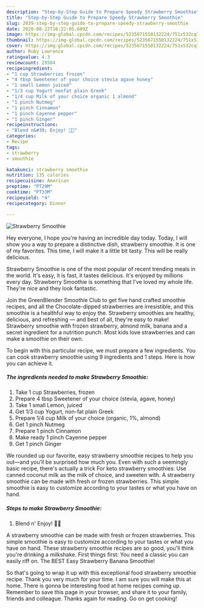 ```yaml
---
description: "Step-by-Step Guide to Prepare Speedy Strawberry Smoothie"
title: "Step-by-Step Guide to Prepare Speedy Strawberry Smoothie"
slug: 2039-step-by-step-guide-to-prepare-speedy-strawberry-smoothie
date: 2020-08-22T16:22:05.689Z
image: https://img-global.cpcdn.com/recipes/5235671550132224/751x532cq70/strawberry-smoothie-recipe-main-photo.jpg
thumbnail: https://img-global.cpcdn.com/recipes/5235671550132224/751x532cq70/strawberry-smoothie-recipe-main-photo.jpg
cover: https://img-global.cpcdn.com/recipes/5235671550132224/751x532cq70/strawberry-smoothie-recipe-main-photo.jpg
author: Ruby Lawrence
ratingvalue: 4.3
reviewcount: 29504
recipeingredient:
- "1 cup Strawberries frozen"
- "4 tbsp Sweetener of your choice stevia agave honey"
- "1 small Lemon juiced"
- "1/3 cup Yogurt nonfat plain Greek"
- "1/4 cup Milk of your choice organic 1 almond"
- "1 pinch Nutmeg"
- "1 pinch Cinnamon"
- "1 pinch Cayenne pepper"
- "1 pinch Ginger"
recipeinstructions:
- "Blend n&#39; Enjoy! 🍓🍹"
categories:
- Recipe
tags:
- strawberry
- smoothie

katakunci: strawberry smoothie 
nutrition: 135 calories
recipecuisine: American
preptime: "PT29M"
cooktime: "PT33M"
recipeyield: "4"
recipecategory: Dinner

---
```



![Strawberry Smoothie](https://img-global.cpcdn.com/recipes/5235671550132224/751x532cq70/strawberry-smoothie-recipe-main-photo.jpg)

Hey everyone, I hope you're having an incredible day today. Today, I will show you a way to prepare a distinctive dish, strawberry smoothie. It is one of my favorites. This time, I will make it a little bit tasty. This will be really delicious.

Strawberry Smoothie is one of the most popular of recent trending meals in the world. It's easy, it is fast, it tastes delicious. It's enjoyed by millions every day. Strawberry Smoothie is something that I've loved my whole life. They're nice and they look fantastic.

Join the GreenBlender Smoothie Club to get five hand crafted smoothie recipes, and all the Chocolate-dipped strawberries are irresistible, and this smoothie is a healthful way to enjoy the. Strawberry smoothies are healthy, delicious, and refreshing — and best of all, they&#39;re easy to make! Strawberry smoothie with frozen strawberry, almond milk, banana and a secret ingredient for a nutrition punch. Most kids love strawberries and can make a smoothie on their own.


To begin with this particular recipe, we must prepare a few ingredients. You can cook strawberry smoothie using 9 ingredients and 1 steps. Here is how you can achieve it.

<!--inarticleads1-->

##### The ingredients needed to make Strawberry Smoothie:

1. Take 1 cup Strawberries, frozen
1. Prepare 4 tbsp Sweetener of your choice (stevia, agave, honey)
1. Take 1 small Lemon, juiced
1. Get 1/3 cup Yogurt, non-fat plain Greek
1. Prepare 1/4 cup Milk of your choice (organic, 1%, almond)
1. Get 1 pinch Nutmeg
1. Prepare 1 pinch Cinnamon
1. Make ready 1 pinch Cayenne pepper
1. Get 1 pinch Ginger


We rounded up our favorite, easy strawberry smoothie recipes to help you out—and you&#39;ll be surprised how much you. Even with such a seemingly basic recipe, there&#39;s actually a trick For keto strawberry smoothies: Use canned coconut milk as the milk of choice, and sweeten with. A strawberry smoothie can be made with fresh or frozen strawberries. This simple smoothie is easy to customize according to your tastes or what you have on hand. 

<!--inarticleads2-->

##### Steps to make Strawberry Smoothie:

1. Blend n&#39; Enjoy! 🍓🍹


A strawberry smoothie can be made with fresh or frozen strawberries. This simple smoothie is easy to customize according to your tastes or what you have on hand. These strawberry smoothie recipes are so good, you&#39;ll think you&#39;re drinking a milkshake. First things first: You need a classic you can easily riff on. The BEST Easy Strawberry Banana Smoothie! 

So that's going to wrap it up with this exceptional food strawberry smoothie recipe. Thank you very much for your time. I am sure you will make this at home. There is gonna be interesting food at home recipes coming up. Remember to save this page in your browser, and share it to your family, friends and colleague. Thanks again for reading. Go on get cooking!
